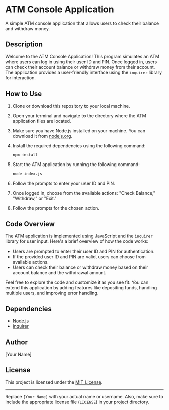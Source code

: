 # ATM Console Application

A simple ATM console application that allows users to check their balance and withdraw money.

## Description

Welcome to the ATM Console Application! This program simulates an ATM where users can log in using their user ID and PIN. Once logged in, users can check their account balance or withdraw money from their account. The application provides a user-friendly interface using the `inquirer` library for interaction.

## How to Use

1. Clone or download this repository to your local machine.

2. Open your terminal and navigate to the directory where the ATM application files are located.

3. Make sure you have Node.js installed on your machine. You can download it from [nodejs.org](https://nodejs.org/).

4. Install the required dependencies using the following command:

   ```sh
   npm install
   ```

5. Start the ATM application by running the following command:

   ```sh
   node index.js
   ```

6. Follow the prompts to enter your user ID and PIN.

7. Once logged in, choose from the available actions: "Check Balance," "Withdraw," or "Exit."

8. Follow the prompts for the chosen action.

## Code Overview

The ATM application is implemented using JavaScript and the `inquirer` library for user input. Here's a brief overview of how the code works:

- Users are prompted to enter their user ID and PIN for authentication.
- If the provided user ID and PIN are valid, users can choose from available actions.
- Users can check their balance or withdraw money based on their account balance and the withdrawal amount.

Feel free to explore the code and customize it as you see fit. You can extend this application by adding features like depositing funds, handling multiple users, and improving error handling.

## Dependencies

- [Node.js](https://nodejs.org/)
- [inquirer](https://www.npmjs.com/package/inquirer)

## Author

[Your Name]

## License

This project is licensed under the [MIT License](LICENSE).

---

Replace `[Your Name]` with your actual name or username. Also, make sure to include the appropriate license file (`LICENSE`) in your project directory.